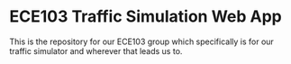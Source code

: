 # ECE103 Traffic Simulation Web App
This is the repository for our ECE103 group which specifically is for our traffic simulator and wherever that leads us to.
